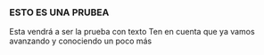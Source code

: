 ### ESTO ES UNA PRUBEA
Esta vendrá a ser la prueba con texto
Ten en cuenta que ya vamos avanzando y conociendo un poco más
